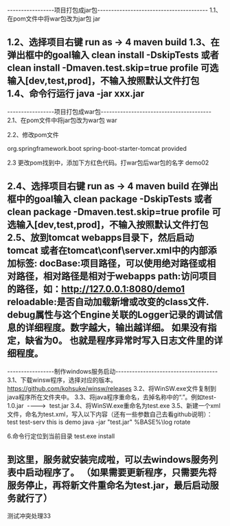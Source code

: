 -----------------项目打包成jar包----------------------------------------
1.1、在pom文件中将war包改为jar包
<packaging>jar</packaging>

1.2、选择项目右键 run as -> 4 maven build
1.3、在弹出框中的goal输入  clean install -DskipTests 或者clean install -Dmaven.test.skip=true
     profile 可选输入[dev,test,prod]，不输入按照默认文件打包
1.4、命令行运行 java -jar xxx.jar
-----------------------------------------------------------------------
  
-----------------项目打包成war包----------------------------------------
2.1、在pom文件中将jar包改为war包
<packaging>war</packaging>

2.2、修改pom文件
<!--配置外部TOMCAT -->
<dependency>
<groupId>org.springframework.boot</groupId>
<artifactId>spring-boot-starter-tomcat</artifactId>
<scope>provided</scope>
</dependency>

2.3 更改pom找到<build></build>中，添加下方红色代码。打war包后war包的名字
<finalName>demo02</finalName>

2.4、选择项目右键 run as -> 4 maven build
     在弹出框中的goal输入  clean package -DskipTests 或者clean package -Dmaven.test.skip=true
  profile 可选输入[dev,test,prod]，不输入按照默认文件打包
2.5、放到tomcat webapps目录下，然后启动tomcat
            或者在tomcat\conf\server.xml中的<host></host>内部添加<context/>标签: 
<Context debug="0" docBase="D:\demo1\web" path="/demo1" privileged="true" reloadable="true"/>
docBase:项目路径，可以使用绝对路径或相对路径，相对路径是相对于webapps 
path:访问项目的路径，如：http://127.0.0.1:8080/demo1 
reloadable:是否自动加载新增或改变的class文件. 
debug属性与这个Engine关联的Logger记录的调试信息的详细程度。数字越大，输出越详细。
如果没有指定，缺省为0。 也就是程序异常时写入日志文件里的详细程度。
-----------------------------------------------------------------------


-----------------制作windows服务启动-------------------------------------
3.1、下载winsw程序，选择对应的版本。https://github.com/kohsuke/winsw/releases
3.2、将WinSW.exe文件复制到java程序所在文件夹中。
3.3、将java程序重命名，去掉名称中的“.”。例如test-1.0.jar  ---->  test.jar
3.4、将WinSW.exe重命名为test.exe
3.5、新建一个xml文件，命名为test.xml，写入以下内容（还有一些参数自己去看github说明）：
<service>
 <id>test</id>
 <name>test-serv</name>
 <description>this is demo</description>
 <executable>java</executable>
 <arguments>-jar "test.jar"</arguments>
 <logpath>%BASE%\log</logpath>
 <logmode>rotate</logmode>
</service>

6.命令行定位到当前目录
test.exe install

到这里，服务就安装完成啦，可以去windows服务列表中启动程序了。
（如果需要更新程序，只需要先将服务停止，再将新文件重命名为test.jar，最后启动服务就行了）
---------------------------------------------------------------------------

测试冲突处理33